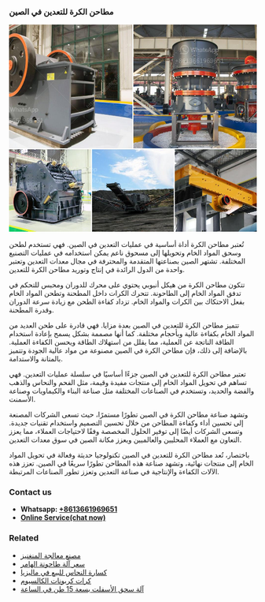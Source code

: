 <h3>مطاحن الكرة للتعدين في الصين</h3><img src='1701853960.jpg' alt=''><p>تُعتبر مطاحن الكرة أداة أساسية في عمليات التعدين في الصين. فهي تستخدم لطحن وسحق المواد الخام وتحويلها إلى مسحوق ناعم يمكن استخدامه في عمليات التصنيع المختلفة. تشتهر الصين بصناعتها المتقدمة والمحترفة في مجال معدات التعدين وتعتبر واحدة من الدول الرائدة في إنتاج وتوريد مطاحن الكرة للتعدين.</p><p>تتكون مطاحن الكرة من هيكل أنبوبي يحتوي على محرك للدوران ومحبس للتحكم في تدفق المواد الخام إلى الطاحونة. تتحرك الكرات داخل المطحنة وتطحن المواد الخام بفعل الاحتكاك بين الكرات والمواد الخام. تزداد كفاءة الطحن مع زيادة سرعة الدوران وقدرة المطحنة.</p><p>تتميز مطاحن الكرة للتعدين في الصين بعدة مزايا. فهي قادرة على طحن العديد من المواد الخام بكفاءة عالية وبأحجام مختلفة. كما أنها مصممة بشكل يسمح بإعادة استخدام الطاقة الناتجة عن العملية، مما يقلل من استهلاك الطاقة ويحسن الكفاءة العملية. بالإضافة إلى ذلك، فإن مطاحن الكرة في الصين مصنوعة من مواد عالية الجودة وتتميز بالمتانة والاستدامة.</p><p>تعتبر مطاحن الكرة للتعدين في الصين جزءًا أساسيًا في سلسلة عمليات التعدين. فهي تساهم في تحويل المواد الخام إلى منتجات مفيدة وقيمة، مثل الفحم والنحاس والذهب والفضة والحديد، وتستخدم في الصناعات المختلفة مثل صناعة البناء والكيماويات وصناعة الأسمنت.</p><p>وتشهد صناعة مطاحن الكرة في الصين تطورًا مستمرًا، حيث تسعى الشركات المصنعة إلى تحسين أداء وكفاءة المطاحن من خلال تحسين التصميم واستخدام تقنيات جديدة. وتسعى الشركات أيضًا إلى توفير الحلول المخصصة وفقًا لاحتياجات العملاء، مما يعزز التعاون مع العملاء المحليين والعالميين ويعزز مكانة الصين في سوق معدات التعدين.</p><p>باختصار، تُعد مطاحن الكرة للتعدين في الصين تكنولوجيا حديثة وفعالة في تحويل المواد الخام إلى منتجات نهائية، وتشهد صناعة هذه المطاحن تطورًا سريعًا في الصين. تعزز هذه الآلات الكفاءة والإنتاجية في صناعة التعدين وتعزز تطور الصناعات المرتبطة.</p><h3>Contact us</h3><ul><li><strong>Whatsapp:&nbsp;<a href="https://wa.me/8613661969651">+8613661969651</a></strong></li><li><a href="https://swt.shibang-china.com/?git&amp;zhl&amp;مطاحن الكرة للتعدين في الصين"><strong>Online Service(chat now)</strong></a></li></ul><h3>Related</h3><ul><li><a href='مصنع معالجة المنغنيز.md'>مصنع معالجة المنغنيز</a></li><li><a href='سعر آلة طاحونة الهامر.md'>سعر آلة طاحونة الهامر</a></li><li><a href='كسارة النحاس للبيع في ماليزيا.md'>كسارة النحاس للبيع في ماليزيا</a></li><li><a href='كرات كربونات الكالسيوم.md'>كرات كربونات الكالسيوم</a></li><li><a href='آلة سحق الأسفلت بسعة 15 طن في الساعة.md'>آلة سحق الأسفلت بسعة 15 طن في الساعة</a></li></ul>